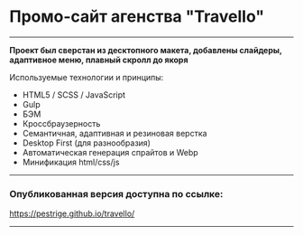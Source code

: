 # Промо-сайт агенства "Travello"

---

**Проект был сверстан из десктопного макета, добавлены слайдеры, адаптивное меню, плавный скролл до якоря**

Используемые технологии и принципы:

- HTML5 / SCSS / JavaScript
- Gulp
- БЭМ
- Кроссбраузерность
- Семантичная, адаптивная и резиновая верстка
- Desktop First (для разнообразия)
- Автоматическая генерация спрайтов и Webp
- Минификация html/css/js

---

### Опубликованная версия доступна по ссылке:

https://pestrige.github.io/travello/

---
